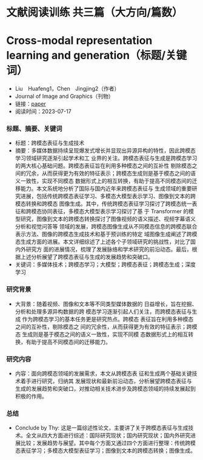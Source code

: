 # 文献阅读训练 共三篇（大方向/篇数）
# Cross-modal representation learning and generation（标题/关键词）
- Liu　Huafeng1，Chen　Jingjing2（作者）
- Journal of Image and Graphics（刊物）
- 链接：[paper](https://github.com/ZYJ-Group/Tanghy/blob/main/1-Literature/%E8%B7%A8%E6%A8%A1%E6%80%81%E8%A1%A8%E5%BE%81%E4%B8%8E%E7%94%9F%E6%88%90%E6%8A%80%E6%9C%AF_%E5%88%98%E5%8D%8E%E5%B3%B0.pdf)
- 阅读时间：2023-07-17

### 标题、摘要、关键词
- 标题：跨模态表征与生成技术
- 摘要：多媒体数据持续呈现爆发式增长并显现出异源异构的特性，因此跨模态学习领域研究逐渐引起学术和工 业界的关注。跨模态表征与生成是跨模态学习的两大核心基础问题。跨模态表征旨在利用多种模态之间的互补性 剔除模态之间的冗余，从而获得更为有效的特征表示；跨模态生成则是基于模态之间的语义一致性，实现不同模态 数据形式上的相互转换，有助于提高不同模态间的迁移能力。本文系统地分析了国际与国内近年来跨模态表征与 生成领域的重要研究进展，包括传统跨模态表征学习、多模态大模型表示学习、图像到文本的跨模态转换和跨模态 图像生成。其中，传统跨模态表征学习探讨了跨模态统一表征和跨模态协同表征，多模态大模型表示学习探讨了基 于 Transformer 的模型研究，图像到文本的跨模态转换探讨了图像视频的语义描述、视频字幕语义分析和视觉问答等 领域的发展，跨模态图像生成从不同模态信息的跨模态联合表示方法、图像的跨模态生成技术和基于预训练的特定 域图像生成阐述了跨模态生成方面的进展。本文详细综述了上述各个子领域研究的挑战性，对比了国内外研究方 面的进展情况，梳理了发展脉络和学术研究的前沿动态。最后，根据上述分析展望了跨模态表征与生成的发展趋势和突破口。
- 关键词：多媒体技术；跨模态学习；大模型；跨模态表征；跨模态生成；深度学习

### 研究背景
- 大背景：随着视频、图像和文本等不同类型媒体数据的 日益增长，旨在挖掘、分析和处理多源异构数据的跨 模态学习逐渐引起人们关注，而跨模态表征与生成 作为跨模态学习的基本任务更是研究热点。跨模态 表征旨在利用多种模态之间的互补性，剔除模态之 间的冗余性，从而获得更为有效的特征表示；跨模态 生成则是基于模态之间的语义一致性，实现不同模 态数据形式上的相互转换，有助于提高不同模态间的迁移能力。

### 研究内容
- 内容：面向跨模态领域的发展需求，本文从跨模态表 征和生成两个基础关键技术着手进行研究，归纳其 发展现状和最新前沿动态，分析展望跨模态表征与 生成的发展趋势和突破口，对推动相关技术进步及跨模态领域的持续发展起到积极的作用。

### 总结 
- Conclude by Thy: 这是一篇综述性论文，主要讲了关于跨模态表征与生成技术。全文从四大方面进行综述：国际研究现状；国内研究现状；国内外研究进展比较；发展趋势与展望。其中每个方面又通过四个方面进行整理：传统跨模态表征学习；多模态大模型表征学习；图像到文本的跨模态转换；图像生成。


